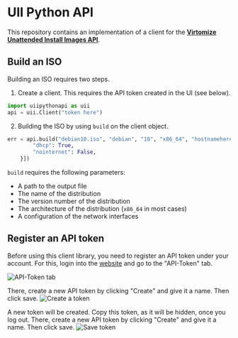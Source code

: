 # UII Python API
This repository contains an implementation of a client for the [**Virtomize Unattended Install Images API**](https://uii.virtomize.com/).

## Build an ISO
Building an ISO requires two steps.
1. Create a client. 
This requires the API token created in the UI (see below). 

```python
import uiipythonapi as uii
api = uii.Client("token here")
```

2. Building the ISO by using `build` on the client object. 
```python
err = api.build("debian10.iso", "debian", "10", "x86_64", "hostnamehere", [{
        "dhcp": True,        
        "nointernet": False,
    }])
```
   
   `build` requires the following parameters: 
   - A path to the output file
   - The name of the distribution
   - The version number of the distribution
   - The architecture of the distribution (`x86_64` in most cases)
   - A configuration of the network interfaces
      
## Register an API token
Before using this client library, you need to register an API token under your account.
For this, login into the [website](virtomize.com) and go to the "API-Token" tab.

![API-Token tab](https://github.com/Virtomize/uii_go_api/blob/60f79a50fc429f630eba553aaf057e6daa12ef97/doc/api-token.png "API-Token tab")

There, create a new API token by clicking "Create" and give it a name. Then click save.
![Create a token](https://github.com/Virtomize/uii_go_api/blob/60f79a50fc429f630eba553aaf057e6daa12ef97/doc/api-token-create.png "Create a token")

A new token will be created.
Copy this token, as it will be hidden, once you log out.
There, create a new API token by clicking "Create" and give it a name. Then click save.
![Save token](https://github.com/Virtomize/uii_go_api/blob/60f79a50fc429f630eba553aaf057e6daa12ef97/doc/api-token-created.png "Save token")


